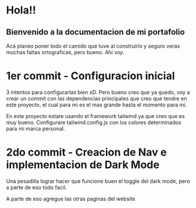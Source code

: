 # Hola!!
## Bienvenido a la documentacion de mi portafolio

Acá planeo poner todo el camido que tuve al construirlo
y seguro veras muchas faltas ortograficas, pero bueno.
Ahí voy.

# 1er commit - Configuracion inicial

3 intentos para configurarlas bien xD.
Pero bueno creo que ya quedo, voy a crear un commit con las dependencias principales que creo que tendre en este proyecto, el cual para mi es el mas grande hasta el momento para mi.

En este proyecto estare usando el framework tailwind ya que creo que es muy bueno.
Configurare tailwind.config.js con los colores determinados para mi marca personal.

# 2do commit - Creacion de Nav e implementacion de Dark Mode

Una pesadilla lograr hacer que funcione buen el toggle del dark mode, pero a parte de eso todo facil.

A parte de eso agregue las otras paginas del website